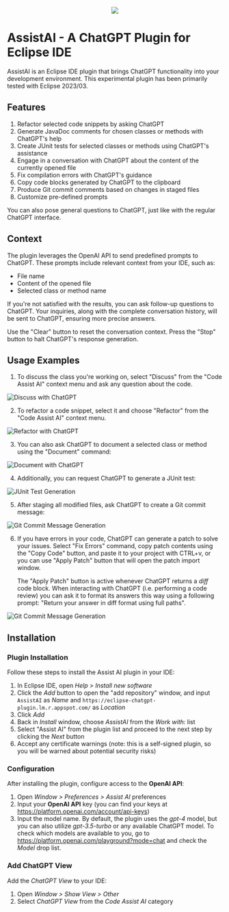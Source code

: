<p align="center"><img src="src/website/logo_110_80.png"></p>


# AssistAI - A ChatGPT Plugin for Eclipse IDE

AssistAI is an Eclipse IDE plugin that brings ChatGPT functionality into your development environment. This experimental plugin has been primarily tested with Eclipse 2023/03.


## Features

1. Refactor selected code snippets by asking ChatGPT
2. Generate JavaDoc comments for chosen classes or methods with ChatGPT's help
3. Create JUnit tests for selected classes or methods using ChatGPT's assistance
4. Engage in a conversation with ChatGPT about the content of the currently opened file
5. Fix compilation errors with ChatGPT's guidance
6. Copy code blocks generated by ChatGPT to the clipboard
7. Produce Git commit comments based on changes in staged files
8. Customize pre-defined prompts

You can also pose general questions to ChatGPT, just like with the regular ChatGPT interface.

## Context

The plugin leverages the OpenAI API to send predefined prompts to ChatGPT. These prompts include relevant context from your IDE, such as:

- File name
- Content of the opened file
- Selected class or method name

If you're not satisfied with the results, you can ask follow-up questions to ChatGPT. Your inquiries, along with the complete conversation history, will be sent to ChatGPT, ensuring more precise answers.

Use the "Clear" button to reset the conversation context. Press the "Stop" button to halt ChatGPT's response generation.

## Usage Examples

1. To discuss the class you're working on, select "Discuss" from the "Code Assist AI" context menu and ask any question about the code.

![Discuss with ChatGPT](src/website/how-it-works-discuss.gif)

2. To refactor a code snippet, select it and choose "Refactor" from the "Code Assist AI" context menu.

![Refactor with ChatGPT](src/website/how-it-works-refactor.gif)

3. You can also ask ChatGPT to document a selected class or method using the "Document" command:

![Document with ChatGPT](src/website/how-it-works-document.gif)

4. Additionally, you can request ChatGPT to generate a JUnit test:

![JUnit Test Generation](src/website/how-it-works-junit.gif)

5. After staging all modified files, ask ChatGPT to create a Git commit message:

![Git Commit Message Generation](src/website/how-it-works-gitcomment.gif)

6. If you have errors in your code, ChatGPT can generate a patch to solve your issues. Select "Fix Errors" command, copy patch contents using the "Copy Code" button, and paste it to your project with CTRL+v, or you can use "Apply Patch" button that will open the patch import window. 

   The "Apply Patch" button is active whenever ChatGPT returns a *diff* code block. When interacting with ChatGPT (i.e. performing a code review) you can ask it to format its answers this way using a following prompt: "Return your answer in diff format using full paths".

![Git Commit Message Generation](src/website/how-it-works-fixerrors-1.gif)

## Installation

### Plugin Installation

Follow these steps to install the Assist AI plugin in your IDE:

1. In Eclipse IDE, open *Help > Install new software*
2. Click the *Add* button to open the "add repository" window, and input `AssistAI` as *Name* and `https://eclipse-chatgpt-plugin.lm.r.appspot.com/` as *Location*
3. Click *Add*
4. Back in *Install* window, choose *AssistAI* from the  *Work with:* list
4. Select "Assist AI" from the plugin list and proceed to the next step by clicking the *Next* button
5. Accept any certificate warnings (note: this is a self-signed plugin, so you will be warned about potential security risks)

### Configuration

After installing the plugin, configure access to the **OpenAI API**:

1. Open *Window > Preferences > Assist AI* preferences
2. Input your **OpenAI API** key (you can find your keys at https://platform.openai.com/account/api-keys)
3. Input the model name. By default, the plugin uses the *gpt-4* model, but you can also utilize *gpt-3.5-turbo* or any available ChatGPT model. To check which models are available to you, go to https://platform.openai.com/playground?mode=chat and check the *Model* drop list.  

### Add ChatGPT View

Add the *ChatGPT View* to your IDE:

1. Open *Window > Show View > Other*
2. Select *ChatGPT View* from the *Code Assist AI* category

